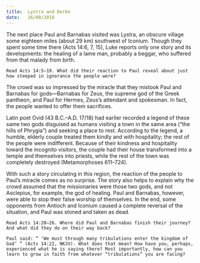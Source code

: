 ```yaml
---
title:  Lystra and Derbe
date:   16/08/2018
---
```


The next place Paul and Barnabas visited was Lystra, an obscure village some eighteen miles (about 29 km) southwest of Iconium. Though they spent some time there (Acts 14:6, 7, 15), Luke reports only one story and its developments: the healing of a lame man, probably a beggar, who suffered from that malady from birth.

`Read Acts 14:5–19. What did their reaction to Paul reveal about just how steeped in ignorance the people were?`

The crowd was so impressed by the miracle that they mistook Paul and Barnabas for gods—Barnabas for Zeus, the supreme god of the Greek pantheon, and Paul for Hermes, Zeus’s attendant and spokesman. In fact, the people wanted to offer them sacrifices. 

Latin poet Ovid (43 B.C.–A.D. 17/18) had earlier recorded a legend of these same two gods disguised as humans visiting a town in the same area (“the hills of Phrygia”) and seeking a place to rest. According to the legend, a humble, elderly couple treated them kindly and with hospitality; the rest of the people were indifferent. Because of their kindness and hospitality toward the incognito visitors, the couple had their house transformed into a temple and themselves into priests, while the rest of the town was completely destroyed (Metamorphoses 611–724).

With such a story circulating in this region, the reaction of the people to Paul’s miracle comes as no surprise. The story also helps to explain why the crowd assumed that the missionaries were those two gods, and not Asclepius, for example, the god of healing. Paul and Barnabas, however, were able to stop their false worship of themselves. In the end, some opponents from Antioch and Iconium caused a complete reversal of the situation, and Paul was stoned and taken as dead.

`Read Acts 14:20–26. Where did Paul and Barnabas finish their journey? And what did they do on their way back?`

`Paul said: “ ‘We must through many tribulations enter the kingdom of God’ ” (Acts 14:22, NKJV). What does that mean? How have you, perhaps, experienced what he is saying there? Most importantly, how can you learn to grow in faith from whatever “tribulations” you are facing?`